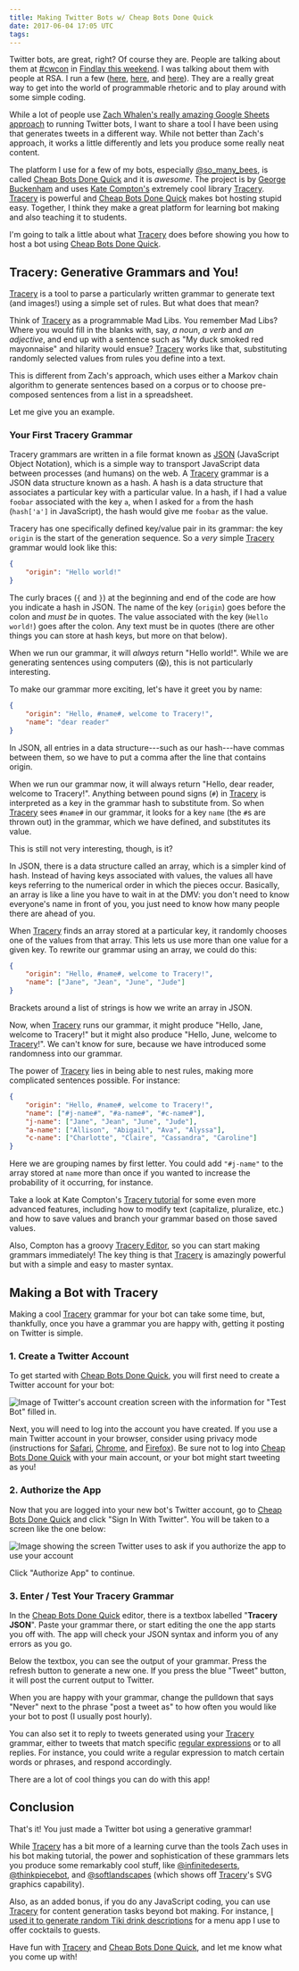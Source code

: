 ```yaml
---
title: Making Twitter Bots w/ Cheap Bots Done Quick
date: 2017-06-04 17:05 UTC
tags:
---
```


Twitter bots, are great, right? Of course they are. People are talking about them at [#cwcon](https://twitter.com/search?q=%23cwcon%20bot&src=typd) in [Findlay this weekend](http://candwcon.org/2017/). I was talking about them with people at RSA. I run a few ([here](https://twitter.com/quintilian_bot), [here](https://twitter.com/so_many_bees), and [here](https://twitter.com/homeworkcopia)). They are a really great way to get into the world of programmable rhetoric and to play around with some simple coding.

While a lot of people use [Zach Whalen's really amazing Google Sheets approach](http://www.zachwhalen.net/posts/how-to-make-a-twitter-bot-with-google-spreadsheets-version-04/) to running Twitter bots, I want to share a tool I have been using that generates tweets in a different way. While not better than Zach's approach, it works a little differently and lets you produce some really neat content.

The platform I use for a few of my bots, especially [@so_many_bees](https://twitter.com/so_many_bees), is called [Cheap Bots Done Quick](http://cheapbotsdonequick.com/) and it is *awesome*.  The project is by [George Buckenham](http://v21.io/) and uses [Kate Compton's](http://www.galaxykate.com/) extremely cool library [Tracery](http://tracery.io/). [Tracery](http://tracery.io/) is powerful and [Cheap Bots Done Quick](http://cheapbotsdonequick.com/) makes bot hosting stupid easy. Together, I think they make a great platform for learning bot making and also teaching it to students. 

I'm going to talk a little about what [Tracery](http://tracery.io/) does before showing you how to host a bot using [Cheap Bots Done Quick](http://cheapbotsdonequick.com/).

## Tracery: Generative Grammars and You!

[Tracery](http://tracery.io/) is a tool to parse a particularly written grammar to generate text (and images!) using a simple set of rules. But what does that mean?

Think of [Tracery](http://tracery.io/) as a programmable Mad Libs. You remember Mad Libs? Where you would fill in the blanks with, say, *a noun*, *a verb* and *an adjective*, and end up with a sentence such as "My duck smoked red mayonnaise" and hilarity would ensue? [Tracery](http://tracery.io/) works like that, substituting randomly selected values from rules you define into a text.

This is different from Zach's approach, which uses either a Markov chain algorithm to generate sentences based on a corpus or to choose pre-composed sentences from a list in a spreadsheet.

Let me give you an example.

### Your First Tracery Grammar

Tracery grammars are written in a file format known as [JSON](http://www.json.org/) (JavaScript Object Notation), which is a simple way to transport JavaScript data between processes (and humans) on the web. A [Tracery](http://tracery.io/) grammar is a JSON data structure known as a hash. A hash is a data structure that associates a particular key with a particular value. In a hash, if I had a value `foobar` associated with the key `a`, when I asked for `a` from the hash (`hash['a']` in JavaScript), the hash would give me `foobar` as the value.

Tracery has one specifically defined key/value pair in its grammar: the key `origin` is the start of the generation sequence. So a *very* simple [Tracery](http://tracery.io/) grammar would look like this:

~~~json
{
	"origin": "Hello world!"
}
~~~

The curly braces (`{` and `}`) at the beginning and end of the code are how you indicate a hash in JSON. The name of the key (`origin`) goes before the colon and *must be* in quotes. The value associated with the key (`Hello world!`) goes after the colon. Any text must be in quotes (there are other things you can store at hash keys, but more on that below).

When we run our grammar, it will *always* return "Hello world!". While we are generating sentences using computers (😱), this is not particularly interesting.

To make our grammar more exciting, let's have it greet you by name:

~~~json
{
	"origin": "Hello, #name#, welcome to Tracery!",
	"name": "dear reader"
}
~~~

In JSON, all entries in a data structure---such as our hash---have commas between them, so we have to put a comma after the line that contains origin.

When we run our grammar now, it will always return "Hello, dear reader, welcome to Tracery!". Anything between pound signs (`#`) in [Tracery](http://tracery.io/) is interpreted as a key in the grammar hash to substitute from. So when [Tracery](http://tracery.io/) sees `#name#` in our grammar, it looks for a key `name` (the `#`s are thrown out) in the grammar, which we have defined, and substitutes its value.

This is still not very interesting, though, is it?

In JSON, there is a data structure called an array, which is a simpler kind of hash. Instead of having keys associated with values, the values all have keys referring to the numerical order in which the pieces occur. Basically, an array is like a line you have to wait in at the DMV: you don't need to know everyone's name in front of you, you just need to know how many people there are ahead of you.

When [Tracery](http://tracery.io/) finds an array stored at a particular key, it randomly chooses one of the values from that array. This lets us use more than one value for a given key. To rewrite our grammar using an array, we could do this:

~~~json
{
	"origin": "Hello, #name#, welcome to Tracery!",
	"name": ["Jane", "Jean", "June", "Jude"]
}
~~~

Brackets around a list of strings is how we write an array in JSON.

Now, when [Tracery](http://tracery.io/) runs our grammar, it might produce "Hello, Jane, welcome to Tracery!" but it might also produce "Hello, June, welcome to [Tracery](http://tracery.io/)!". We can't know for sure, because we have introduced some randomness into our grammar.

The power of [Tracery](http://tracery.io/) lies in being able to nest rules, making more complicated sentences possible. For instance:

~~~json
{
	"origin": "Hello, #name#, welcome to Tracery!",
	"name": ["#j-name#", "#a-name#", "#c-name#"],
	"j-name": ["Jane", "Jean", "June", "Jude"],
	"a-name": ["Allison", "Abigail", "Ava", "Alyssa"],
	"c-name": ["Charlotte", "Claire", "Cassandra", "Caroline"]
}
~~~

Here we are grouping names by first letter. You could add `"#j-name"` to the array stored at `name` more than once if you wanted to increase the probability of it occurring, for instance.

Take a look at Kate Compton's [Tracery tutorial](http://www.crystalcodepalace.com/traceryTut.html) for some even more advanced features, including how to modify text (capitalize, pluralize, etc.) and how to save values and branch your grammar based on those saved values.

Also, Compton has a groovy [Tracery Editor](http://tracery.io/editor/), so you can start making grammars immediately! The key thing is that [Tracery](http://tracery.io/) is amazingly powerful but with a simple and easy to master syntax.

## Making a Bot with Tracery

Making a cool [Tracery](http://tracery.io/) grammar for your bot can take some time, but, thankfully, once you have a grammar you are happy with, getting it posting on Twitter is simple.

### 1. Create a Twitter Account

To get started with [Cheap Bots Done Quick](http://cheapbotsdonequick.com/), you will first need to create a Twitter account for your bot:

![Image of Twitter's account creation screen with the information for "Test Bot" filled in.](../../../images/bot1.png)

Next, you will need to log into the account you have created. If you use a main Twitter account in your browser, consider using privacy mode (instructions for [Safari](https://support.apple.com/kb/ph21413?locale=en_US), [Chrome](https://support.google.com/chrome/answer/95464?source=gsearch&hl=en), and [Firefox](https://support.mozilla.org/en-US/kb/private-browsing-use-firefox-without-history)). Be sure not to log into [Cheap Bots Done Quick](http://cheapbotsdonequick.com/) with your main account, or your bot might start tweeting as you!

### 2. Authorize the App

Now that you are logged into your new bot's Twitter account, go to [Cheap Bots Done Quick](http://cheapbotsdonequick.com/) and click "Sign In With Twitter". You will be taken to a screen like the one below:

![Image showing the screen Twitter uses to ask if you authorize the app to use your account](../../../images/bot2.png)

Click "Authorize App" to continue.

### 3. Enter / Test Your Tracery Grammar

In the [Cheap Bots Done Quick](http://cheapbotsdonequick.com/) editor, there is a textbox labelled "**Tracery JSON**". Paste your grammar there, or start editing the one the app starts you off with. The app will check your JSON syntax and inform you of any errors as you go.

Below the textbox, you can see the output of your grammar. Press the refresh button to generate a new one. If you press the blue "Tweet" button, it will post the current output to Twitter.

When you are happy with your grammar, change the pulldown that says "Never" next to the phrase "post a tweet as" to how often you would like your bot to post (I usually post hourly).

You can also set it to reply to tweets generated using your [Tracery](http://tracery.io/) grammar, either to tweets that match specific [regular expressions](https://developer.mozilla.org/en/docs/Web/JavaScript/Guide/Regular_Expressions) or to all replies. For instance, you could write a regular expression to match certain words or phrases, and respond accordingly.

There are a lot of cool things you can do with this app!

## Conclusion

That's it! You just made a Twitter bot using a generative grammar!

While [Tracery](http://tracery.io/) has a bit more of a learning curve than the tools Zach uses in his bot making tutorial, the power and sophistication of these grammars lets you produce some remarkably cool stuff, like [@infinitedeserts](https://twitter.com/infinitedeserts), [@thinkpiecebot](https://twitter.com/thinkpiecebot), and [@softlandscapes](https://twitter.com/softlandscapes) (which shows off [Tracery](http://tracery.io/)'s SVG graphics capability).

Also, as an added bonus, if you do any JavaScript coding, you can use [Tracery](http://tracery.io/) for content generation tasks beyond bot making. For instance, [I used it to generate random Tiki drink descriptions](https://github.com/oncomouse/drink-description) for a menu app I use to offer cocktails to guests.

Have fun with [Tracery](http://tracery.io/) and [Cheap Bots Done Quick](http://cheapbotsdonequick.com/), and let me know what you come up with!